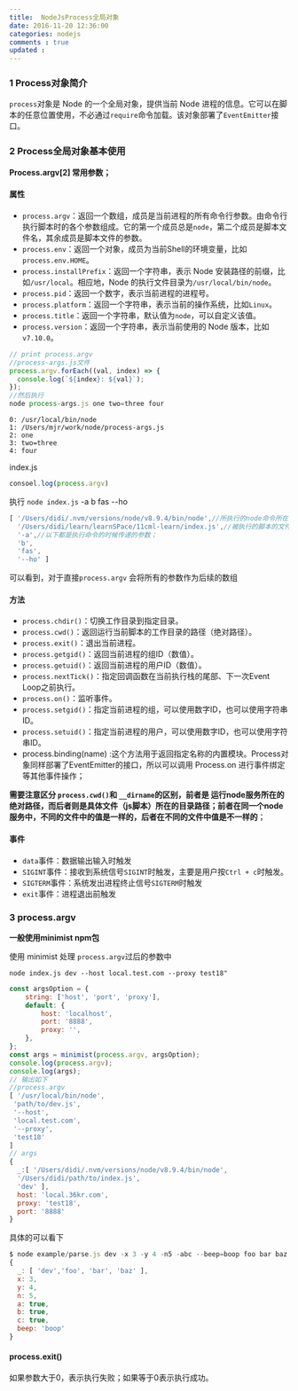 ```yaml
---
title:  NodeJsProcess全局对象 
date: 2016-11-20 12:36:00
categories: nodejs
comments : true 
updated : 
---
```

### 1 Process对象简介

`process`对象是 Node 的一个全局对象，提供当前 Node 进程的信息。它可以在脚本的任意位置使用，不必通过`require`命令加载。该对象部署了`EventEmitter`接口。

### 2 Process全局对象基本使用

**Process.argv[2] 常用参数；**

#### 属性

- `process.argv`：返回一个数组，成员是当前进程的所有命令行参数。由命令行执行脚本时的各个参数组成。它的第一个成员总是`node`，第二个成员是脚本文件名，其余成员是脚本文件的参数。
- `process.env`：返回一个对象，成员为当前Shell的环境变量，比如`process.env.HOME`。
- `process.installPrefix`：返回一个字符串，表示 Node 安装路径的前缀，比如`/usr/local`。相应地，Node 的执行文件目录为`/usr/local/bin/node`。
- `process.pid`：返回一个数字，表示当前进程的进程号。
- `process.platform`：返回一个字符串，表示当前的操作系统，比如`Linux`。
- `process.title`：返回一个字符串，默认值为`node`，可以自定义该值。
- `process.version`：返回一个字符串，表示当前使用的 Node 版本，比如`v7.10.0`。


```javascript
// print process.argv
//process-args.js文件
process.argv.forEach((val, index) => {
  console.log(`${index}: ${val}`);
});
//然后执行
node process-args.js one two=three four
```

```
0: /usr/local/bin/node
1: /Users/mjr/work/node/process-args.js
2: one
3: two=three
4: four
```

index.js

```javascript
consoel.log(process.argv)
```

执行 `node index.js` -a b fas --ho

```javascript
[ '/Users/didi/.nvm/versions/node/v8.9.4/bin/node',//所执行的node命令所在文件路径
  '/Users/didi/learn/learnSPace/11cml-learn/index.js',//被执行的脚本的文件名路径
  '-a',//以下都是执行命令的时候传递的参数；
  'b',
  'fas',
  '--ho' ]
```

可以看到，对于直接`process.argv` 会将所有的参数作为后续的数组

#### 方法 

- `process.chdir()`：切换工作目录到指定目录。
- `process.cwd()`：返回运行当前脚本的工作目录的路径（绝对路径）。
- `process.exit()`：退出当前进程。
- `process.getgid()`：返回当前进程的组ID（数值）。
- `process.getuid()`：返回当前进程的用户ID（数值）。
- `process.nextTick()`：指定回调函数在当前执行栈的尾部、下一次Event Loop之前执行。
- `process.on()`：监听事件。
- `process.setgid()`：指定当前进程的组，可以使用数字ID，也可以使用字符串ID。
- `process.setuid()`：指定当前进程的用户，可以使用数字ID，也可以使用字符串ID。
- process.binding(name) :这个方法用于返回指定名称的内置模块。Process对象同样部署了EventEmitter的接口，所以可以调用 Process.on 进行事件绑定等其他事件操作；

**需要注意区分 `process.cwd()`和 `__dirname`的区别，前者是 运行node服务所在的绝对路径，而后者则是具体文件（js脚本）所在的目录路径；前者在同一个node服务中，不同的文件中的值是一样的，后者在不同的文件中值是不一样的**；

#### 事件

- `data`事件：数据输出输入时触发
- `SIGINT`事件：接收到系统信号`SIGINT`时触发，主要是用户按`Ctrl + c`时触发。
- `SIGTERM`事件：系统发出进程终止信号`SIGTERM`时触发
- `exit`事件：进程退出前触发

### 3 process.argv

**一般使用minimist  npm包**

使用  minimist 处理 `process.argv`过后的参数中

```
node index.js dev --host local.test.com --proxy test18"
```

```javascript
const argsOption = {
    string: ['host', 'port', 'proxy'],
    default: {
        host: 'localhost',
        port: '8888',
        proxy: '',
    },
};
const args = minimist(process.argv, argsOption);
console.log(process.argv);
console.log(args);
// 输出如下
//process.argv
[ '/usr/local/bin/node',
 'path/to/dev.js',
 '--host',
 'local.test.com',
 '--proxy',
 'test18'
]
// args
{ 
  _:[ '/Users/didi/.nvm/versions/node/v8.9.4/bin/node',
  '/Users/didi/path/to/index.js',
  'dev' ],
  host: 'local.36kr.com',
  proxy: 'test18',
  port: '8888' 
}
```

具体的可以看下

```javascript
$ node example/parse.js dev -x 3 -y 4 -n5 -abc --beep=boop foo bar baz
{ 
  _: [ 'dev','foo', 'bar', 'baz' ],
  x: 3,
  y: 4,
  n: 5,
  a: true,
  b: true,
  c: true,
  beep: 'boop'
}

```



#### process.exit() 

如果参数大于0，表示执行失败；如果等于0表示执行成功。 


